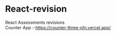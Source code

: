 # React-revision
React Assessments revisions <br/>
Counter App :-https://counter-three-phi.vercel.app/
